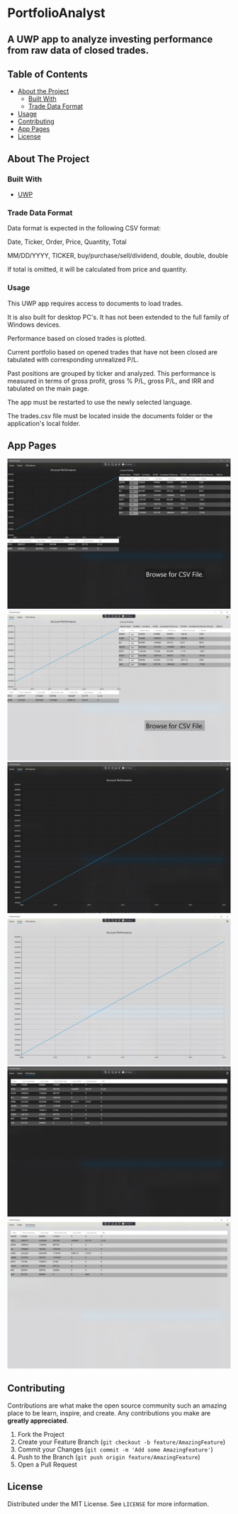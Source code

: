 # PortfolioAnalyst
## A UWP app to analyze investing performance from raw data of closed trades.

## Table of Contents

* [About the Project](#about-the-project)
  * [Built With](#built-with)
  * [Trade Data Format](#trade-data-format)
* [Usage](#usage)
* [Contributing](#contributing)
* [App Pages](#app-pages)
* [License](#license)

## About The Project

### Built With
* [UWP](https://docs.microsoft.com/en-us/windows/uwp/)

### Trade Data Format
Data format is expected in the following CSV format:

Date, Ticker, Order, Price, Quantity, Total

MM/DD/YYYY, TICKER, buy/purchase/sell/dividend, double, double, double

If total is omitted, it will be calculated from price and quantity.

### Usage
This UWP app requires access to documents to load trades. 

It is also built for desktop PC's. It has not been extended to the full family of Windows devices.

Performance based on closed trades is plotted.

Current portfolio based on opened trades that have not been closed are tabulated with corresponding unrealized P/L.

Past positions are grouped by ticker and analyzed. This performance is measured in terms of gross profit, gross % P/L, gross P/L, and IRR and tabulated on the main page.

The app must be restarted to use the newly selected language.

The trades.csv file must be located inside the documents folder or the application's local folder.

## App Pages
![Summary Page Dark][sumPageDark]
![Summary Page Light][sumPageLight]
![Account Performance Dark][acctPerfDark]
![Account Performance Light][acctPerfLight]
![All Positions Dark][allPosDark]
![All Positions Dark][allPosLight]

[acctPerfDark]: Images/AcctPerfDark.JPG
[acctPerfLight]: Images/AcctPerfLight.JPG
[allPosDark]: Images/AllPosDark.JPG
[allPosLight]: Images/AllPosLight.JPG
[sumPageDark]: Images/SummaryPageDark.JPG
[sumPageLight]: Images/SummaryPageLight.JPG

## Contributing

Contributions are what make the open source community such an amazing place to be learn, inspire, and create. Any contributions you make are **greatly appreciated**.

1. Fork the Project
2. Create your Feature Branch (`git checkout -b feature/AmazingFeature`)
3. Commit your Changes (`git commit -m 'Add some AmazingFeature'`)
4. Push to the Branch (`git push origin feature/AmazingFeature`)
5. Open a Pull Request

<!-- LICENSE -->
## License

Distributed under the MIT License. See `LICENSE` for more information.
